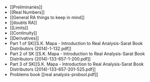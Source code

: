 -  [[Preliminaries]]
- [[Real Numbers]]
- [[General RA things to keep in mind]]
- [[doubts RA]]
- [[Limits]]
- [[Continuity]]
- [[Derivatives]]
- Part 1 of SK[[S.K. Mapa - Introduction to Real Analysis-Sarat Book Distributors (2014)-1-132.pdf]]
-  Part 2 of SK [[S.K. Mapa - Introduction to Real Analysis-Sarat Book Distributors (2014)-133-657-1-200.pdf]]
- Part 3 of SK[[S.K. Mapa - Introduction to Real Analysis-Sarat Book Distributors (2014)-133-657-201-525.pdf]]
- Problems book [[real analysis-probsol.pdf]]


